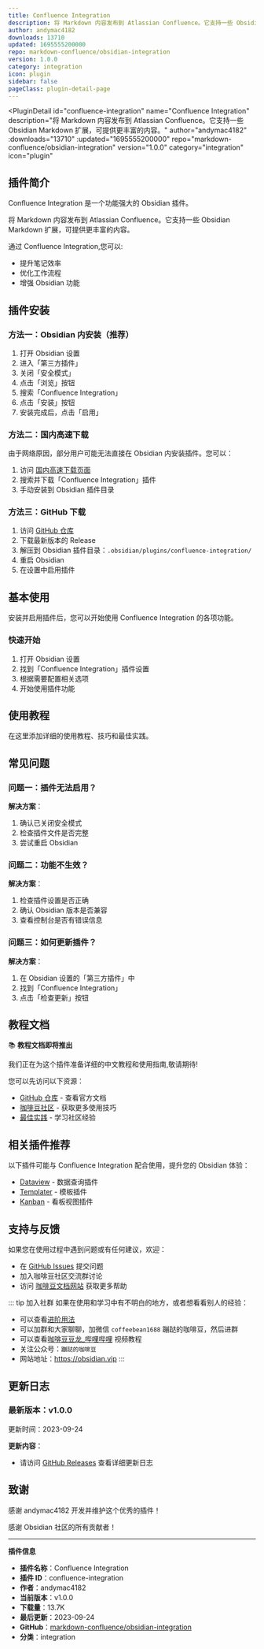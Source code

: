 ```yaml
---
title: Confluence Integration
description: 将 Markdown 内容发布到 Atlassian Confluence。它支持一些 Obsidian Markdown 扩展，可提供更丰富的内容。
author: andymac4182
downloads: 13710
updated: 1695555200000
repo: markdown-confluence/obsidian-integration
version: 1.0.0
category: integration
icon: plugin
sidebar: false
pageClass: plugin-detail-page
---
```


<PluginDetail
  id="confluence-integration"
  name="Confluence Integration"
  description="将 Markdown 内容发布到 Atlassian Confluence。它支持一些 Obsidian Markdown 扩展，可提供更丰富的内容。"
  author="andymac4182"
  :downloads="13710"
  :updated="1695555200000"
  repo="markdown-confluence/obsidian-integration"
  version="1.0.0"
  category="integration"
  icon="plugin"
>

<!-- AUTO_GENERATED_START -->
## 插件简介

Confluence Integration 是一个功能强大的 Obsidian 插件。

将 Markdown 内容发布到 Atlassian Confluence。它支持一些 Obsidian Markdown 扩展，可提供更丰富的内容。

通过 Confluence Integration,您可以:

- 提升笔记效率
- 优化工作流程
- 增强 Obsidian 功能

<!-- AUTO_GENERATED_END -->

<!-- AUTO_GENERATED_START -->
## 插件安装

### 方法一：Obsidian 内安装（推荐）

1. 打开 Obsidian 设置
2. 进入「第三方插件」
3. 关闭「安全模式」
4. 点击「浏览」按钮
5. 搜索「Confluence Integration」
6. 点击「安装」按钮
7. 安装完成后，点击「启用」

### 方法二：国内高速下载

由于网络原因，部分用户可能无法直接在 Obsidian 内安装插件。您可以：

1. 访问 [国内高速下载页面](/zh/documentation/obsidian-plugins-download.html)
2. 搜索并下载「Confluence Integration」插件
3. 手动安装到 Obsidian 插件目录

### 方法三：GitHub 下载

1. 访问 [GitHub 仓库](https://github.com/markdown-confluence/obsidian-integration)
2. 下载最新版本的 Release
3. 解压到 Obsidian 插件目录：`.obsidian/plugins/confluence-integration/`
4. 重启 Obsidian
5. 在设置中启用插件

## 基本使用

安装并启用插件后，您可以开始使用 Confluence Integration 的各项功能。

### 快速开始

1. 打开 Obsidian 设置
2. 找到「Confluence Integration」插件设置
3. 根据需要配置相关选项
4. 开始使用插件功能

<!-- AUTO_GENERATED_END -->

<!-- CUSTOM_CONTENT_START:tutorial -->
## 使用教程

在这里添加详细的使用教程、技巧和最佳实践。

<!-- CUSTOM_CONTENT_END:tutorial -->

<!-- SHARED_CONTENT_START -->
## 常见问题

### 问题一：插件无法启用？

**解决方案**：
1. 确认已关闭安全模式
2. 检查插件文件是否完整
3. 尝试重启 Obsidian

### 问题二：功能不生效？

**解决方案**：
1. 检查插件设置是否正确
2. 确认 Obsidian 版本是否兼容
3. 查看控制台是否有错误信息

### 问题三：如何更新插件？

**解决方案**：
1. 在 Obsidian 设置的「第三方插件」中
2. 找到「Confluence Integration」
3. 点击「检查更新」按钮

## 教程文档

📚 **教程文档即将推出**

我们正在为这个插件准备详细的中文教程和使用指南,敬请期待!

您可以先访问以下资源：
- [GitHub 仓库](https://github.com/markdown-confluence/obsidian-integration) - 查看官方文档
- [咖啡豆社区](/zh/bases/) - 获取更多使用技巧
- [最佳实践](/zh/best-practices/) - 学习社区经验

## 相关插件推荐

以下插件可能与 Confluence Integration 配合使用，提升您的 Obsidian 体验：

- [Dataview](/zh/plugins/dataview.html) - 数据查询插件
- [Templater](/zh/plugins/templater-obsidian.html) - 模板插件
- [Kanban](/zh/plugins/obsidian-kanban.html) - 看板视图插件

## 支持与反馈

如果您在使用过程中遇到问题或有任何建议，欢迎：

- 在 [GitHub Issues](https://github.com/markdown-confluence/obsidian-integration/issues) 提交问题
- 加入咖啡豆社区交流群讨论
- 访问 [咖啡豆文档网站](https://obsidian.vip) 获取更多帮助

::: tip 加入社群
如果在使用和学习中有不明白的地方，或者想看看别人的经验：
- 可以查看[进阶用法](/zh/advanced)
- 可以加群和大家聊聊，加微信 `coffeebean1688` 蹦跶的咖啡豆，然后进群
- 可以查看[咖啡豆豆龙_哔哩哔哩](https://space.bilibili.com/618777356) 视频教程
- 关注公众号：`蹦跶的咖啡豆`
- 网站地址：https://obsidian.vip
:::
<!-- SHARED_CONTENT_END -->

<!-- AUTO_GENERATED_START -->
## 更新日志

### 最新版本：v1.0.0

更新时间：2023-09-24

**更新内容**：
- 请访问 [GitHub Releases](https://github.com/markdown-confluence/obsidian-integration/releases) 查看详细更新日志

## 致谢

感谢 andymac4182 开发并维护这个优秀的插件！

感谢 Obsidian 社区的所有贡献者！

---

**插件信息**
- **插件名称**：Confluence Integration
- **插件 ID**：confluence-integration
- **作者**：andymac4182
- **当前版本**：v1.0.0
- **下载量**：13.7K
- **最后更新**：2023-09-24
- **GitHub**：[markdown-confluence/obsidian-integration](https://github.com/markdown-confluence/obsidian-integration)
- **分类**：integration
<!-- AUTO_GENERATED_END -->

</PluginDetail>


